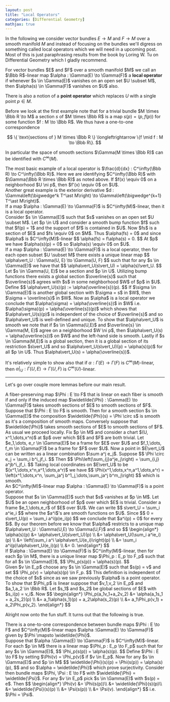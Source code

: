 ```yaml
---
layout: post
title: "Local Operators"
categories: [Differential Geometry]
mathjax: true
---
```


In the following we consider vector bundles $E \to M$ and $F \to M$ over a smooth manifold $M$ and instead of focusing on the bundles we'll digress on something called local operators which we will need in a upcoming post. Most of this is just paraphrasing results from the book by Loring W. Tu on Differential Geometry which I gladly recommend.

<div class="definition">
For vector bundles $E$ and $F$ over a smooth manifold $M$ we call an $\Bbb R$-linear map $\alpha : \Gamma(E) \to \Gamma(F)$ a <b>local operator</b> if whenever $s \in \Gamma(E)$ vanishes on an open set $U \subset M$, then $\alpha(s) \in \Gamma(F)$ vanishes on $U$ also.
</div>

There is also a notion of a <b>point operator</b> which replaces $U$ with a single point $p \in M$.

Before we look at the first example note that for a trivial bundle $M \times \Bbb R \to M$ a section $s$ of $M \times \Bbb R$ is a map $s(p) = (p, f(p))$ for some function $f : M \to \Bbb R$. We thus have a one-to-one correspondence

$$
\{ \text{sections of } M \times \Bbb R \} \longleftrightarrow \{f \mid f : M \to \Bbb R\}.
$$

In particular the space of smooth sections $\Gamma(M \times \Bbb R)$ can be identified with $C^\infty(M)$.

<div class="example">
The most basic example of a local operator is $\frac{d}{dx} : C^\infty(\Bbb R) \to C^\infty(\Bbb R)$. Here we are identifying $C^\infty(\Bbb R)$ with $\Gamma(\Bbb R \times \Bbb R)$ as noted above. If $f(x) \equiv 0$ on a neighborhood $U \ni p$, then $f'(x) \equiv 0$ on $U$.
</div>

<div class="example">
Another great example is the exterior derivative $d : \Gamma\left(\bigwedge^k T^\ast M\right) \to \Gamma\left(\bigwedge^{k+1} T^\ast M\right)$.
</div>

<div class="proposition">
If a map $\alpha : \Gamma(E) \to \Gamma(F)$ is $C^\infty(M)$-linear, then it is a local operator.
</div>

<div class="proof">
Consider $s \in \Gamma(E)$ such that $s$ vanishes on an open set $U \subset M$. Let $p \in U$ and consider a smooth bump function $f$ such that $f(p) = 1$ and the support of $f$ is contained in $U$. Now $fs$ is a section of $E$ and $fs \equiv 0$ on $M$. Thus $\alpha(fs) = 0$ and since $\alpha$ is $C^\infty(M)$-linear
$$
\alpha(fs) = f\alpha(s) = 0.
$$
At $p$ we have $\alpha(s)(p) = 0$ so $\alpha(s) \equiv 0$ on $U$.
</div>

<div class="theorem">
If a map $\alpha : \Gamma(E) \to \Gamma(F)$ is a local operator, then for each open subset $U \subset M$ there exists a unique linear map
$$
\alpha\vert_U : \Gamma(U, E) \to \Gamma(U, F)
$$
such that for any $s \in \Gamma(E)$ we have that
$$
\alpha\vert_U(s\vert_U) = \alpha(s)\vert_U.
$$
</div>
<div class="proof">
Let $s \in \Gamma(U, E)$ be a section and $p \in U$. Utilizing bump functions there exists a global section $\overline{s}$ such that $\overline{s}$ agrees with $s$ in some neighborhood $W$ of $p$ in $U$. Define
$$
\alpha\vert_U(s)(p) := \alpha(\overline{s})(p).
$$
If $\sigma \in \Gamma(E)$ is another global section with $\sigma = s$ in $W$, then $\sigma = \overline{s}$ in $W$. Now as $\alpha$ is a local operator we conclude that $\alpha(\sigma) = \alpha(\overline{s})$ in $W$ i.e. $\alpha(\sigma)(p) = \alpha(\overline{s})(p)$ which shows that $\alpha\vert_U(s)(p)$ is independent of the choice of $\overline{s}$ and so $\alpha\vert_U$ is well-defined and unique. To show that $\alpha\vert_U$ is smooth we note that if $s \in \Gamma(U,E)$ and $\overline{s} \in \Gamma(M, E)$ agree on a neighborhood $W \ni p$, then $\alpha\vert_U(s) = \alpha(\overline{s})$ on $W$ and the left-hand side is smooth. Lastly if $s \in \Gamma(M,E)$ is a global section, then it is a global section of its restriction $s\vert_U$ and so $\alpha\vert_U(s\vert_U)(p) = \alpha(s)(p)$ for all $p \in U$. Thus $\alpha\vert_U(s) = \alpha(\overline{s})$.
</div>

It's relatively simple to show also that if $\alpha :\Gamma(E) \to \Gamma(F)$ is $C^\infty(M)$-linear, then $\alpha\vert_U : \Gamma(U, E) \to \Gamma(U, F)$ is $C^\infty(U)$-linear.

---

Let's go over couple more lemmas before our main result.

<div class="lemma">
A fiber-preserving map $\Phi : E \to F$ that is linear on each fiber is smooth if and only if the induced map $\widetilde{\Phi} : \Gamma(E) \to \Gamma(F)$ takes smooth sections of $E$ to smooth sections of $F$.
</div>

<div class="proof">
Suppose that $\Phi : E \to F$ is smooth. Then for a smooth section $s \in \Gamma(E)$ the composition $\widetilde{\Phi}(s) = \Phi \circ s$ is smooth as it's a composition of smooth maps. Conversely suppose that $\widetilde{\Phi}$ takes smooth sections of $E$ to smooth sections of $F$. As usual we proceed locally. Fix $p \in M$ and consider a chart $(U, x^1,\dots,x^n)$ at $p$ over which $E$ and $F$ are both trivial. Let $e_1,\dots, e_r \in \Gamma(E)$ be a frame for $E$ over $U$ and $f_1,\dots, f_m \in \Gamma(F)$ be a frame for $F$ over $U$. Now a point in $E\vert_U$ can be written as a linear combination $\sum a^j e_j$. Suppose
$$
\Phi \circ e_j = \sum_i b^i_jf_i.
$$
Then
$$
\Phi\left(\sum_{j}a^je_j\right) = \sum_{i,j} a^jb^i_jf_i.
$$
Taking local coordinates on $E\vert_U$ to be $(x^1,\dots,x^n,a^1,\dots,a^r)$ we have
$$
\Phi(x^1,\dots,x^n,a^1,\dots,a^r) = \left(x^1,\dots,x^n, \sum_ja^j b^1_j,\dots,\sum_ja^j b^m_j\right)
$$
which is smooth.
</div>

<div class="lemma">
An $C^\infty(M)$-linear map $\alpha : \Gamma(E) \to \Gamma(F)$ is a point operator.
</div>

<div class="proof">
Suppose that $s \in \Gamma(E)$ such that $s$ vanishes at $p \in M$. Let $U$ be an open neighborhood of $p$ over which $E$ is trivial. Consider a frame $e_1,\dots,e_r$ of $E$ over $U$. We can write 
$$
s\vert_U = \sum_i a^ie_i
$$
where the $a^i$'s are smooth functions on $U$. Since 
$$
0 = s\vert_U(p) = \sum_i a^i(p)e_i(p)
$$
we conclude that $a^i(p) = 0$ for every $i$. By our theorem before we know that $\alpha$ restricts to a unique map $\alpha\vert_U : \Gamma(U,E) \to \Gamma(U,F)$ and so
$$
\begin{align*}
\alpha(s)(p) &= \alpha\vert_U(s\vert_U)(p) \\
&= \alpha\vert_U(\sum_i a^ie_i)(p) \\
&= \left(\sum_i a^i \alpha\vert_U(e_i)\right)(p) \\
&= \sum_i a^i(p)\alpha\vert_U(e_i)(p) \\
&= 0.
\end{align*}
$$
</div>

<div class="lemma">
If $\alpha : \Gamma(E) \to \Gamma(F)$ is $C^\infty(M)$-linear, then for each $p \in M$, there is a unique linear map $\Phi_p : E_p \to F_p$ such that for all $s \in \Gamma(E)$,
$$
\Phi_p(s(p)) = \alpha(s)(p).
$$
</div>

<div class="proof">
Given $v \in E_p$ choose any $s \in \Gamma(E)$ such that $s(p) = v$ and set
$$
\Phi_p(v) = \alpha(s)(p) \in F_p.
$$
This definition is independent of the choice of $s$ since as we saw previously $\alpha$ is a point operator. To show that $\Phi_p$ is linear suppose that $v_1,v_2 \in E_p$ and $a_1,a_2 \in \Bbb R$. Let $s_1$ and $s_2$ be global sections of $E$ with $s_i(p) = v_i$. Now
$$
\begin{align*}
\Phi_p(a_1v_1+a_2v_2) &= \alpha(a_1s_1 + a_2s_2)(p) \\
&= a_1\alpha(s_1)(p) + a_2\alpha(s_2)(p) \\
&= a_1\Phi_p(v_1) + a_2\Phi_p(v_2).
\end{align*}
$$
</div>

Alright now onto the fun stuff. It turns out that the following is true.

<div class="theorem">
There is a one-to-one correspondence between bundle maps $\Phi : E \to F$ and $C^\infty(M)$-linear maps $\alpha :\Gamma(E) \to \Gamma(F)$ given by $\Phi \mapsto \widetilde{\Phi}$.
</div>
<div class="proof">
Suppose that $\alpha :\Gamma(E) \to \Gamma(F)$ is $C^\infty(M)$-linear. For each $p \in M$ there is a linear map $\Phi_p : E_p \to F_p$ such that for any $s \in \Gamma(E)$,
$$
\Phi_p(s(p)) = \alpha(s)(p).
$$
Define $\Phi : E \to F$ by setting $\Phi(v) = \Phi_p(v)$ if $v \in E_p$. Now for any $s \in \Gamma(E)$ and $p \in M$
$$
\widetilde{\Phi}(s)(p) = \Phi(s(p)) = \alpha(s)(p),
$$
and so $\alpha = \widetilde{\Phi}$ which prove surjectivity. Consider then bundle maps $\Phi, \Psi : E \to F$ with $\widetilde{\Phi} = \widetilde{\Psi}$. For any $v \in E_p$ pick $s \in \Gamma(E)$ with $s(p) = e$. Then
$$
\begin{align*}
\Phi(v) &= \Phi(s(p))\\
&= \widetilde{\Phi}(s)(p)\\
&= \widetilde{\Psi}(s)(p) \\
&= \Psi(s(p)) \\
&= \Psi(v).
\end{align*}
$$
i.e. $\Phi = \Psi$.
</div>